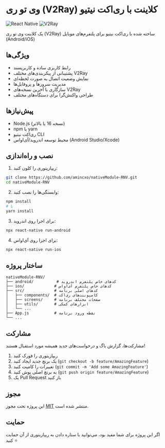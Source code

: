 
# وی تو ری (V2Ray) کلاینت با ری‌اکت نیتیو

![React Native](https://img.shields.io/badge/react_native-%2320232a.svg?style=for-the-badge&logo=react&logoColor=%2361DAFB)
![V2Ray](https://img.shields.io/badge/V2Ray-3A6DAD.svg?style=for-the-badge&logo=v2ray&logoColor=white)

یک کلاینت وی تو ری (V2Ray) ساخته شده با ری‌اکت نیتیو برای پلتفرم‌های موبایل (Android/iOS)

## ویژگی‌ها

- رابط کاربری ساده و کاربرپسند
- پشتیبانی از پیکربندی‌های مختلف V2Ray
- نمایش وضعیت اتصال به صورت لحظه‌ای
- مدیریت سرورها و پروفایل‌ها
- سازگاری با آخرین نسخه‌های V2Ray
- طراحی واکنش‌گرا برای دستگاه‌های مختلف

## پیش‌نیازها

- Node.js (نسخه 16 یا بالاتر)
- npm یا yarn
- ری‌اکت نیتیو CLI
- محیط توسعه اندروید/آی‌اواس (Android Studio/Xcode)

## نصب و راه‌اندازی

1. ریپازیتوری را کلون کنید:
```bash
git clone https://github.com/amincxo/nativeModule-RNV.git
cd nativeModule-RNV
```

2. وابستگی‌ها را نصب کنید:
```bash
npm install
# یا
yarn install
```

3. برای اجرا روی اندروید:
```bash
npx react-native run-android
```

4. برای اجرا روی آی‌اواس:
```bash
npx react-native run-ios
```

## ساختار پروژه

```
nativeModule-RNV/
├── android/          # کدهای خاص پلتفرم اندروید
├── ios/             # کدهای خاص پلتفرم آی‌اواس
├── src/             # کدهای اصلی برنامه
│   ├── components/  # کامپوننت‌های ری‌اکت
│   ├── screens/     # صفحات مختلف برنامه
│   ├── utils/       # ابزارهای کمکی
│   └── ...         
├── App.js           # نقطه ورود برنامه
└── ...
```

## مشارکت

مشارکت‌ها، گزارش باگ و درخواست‌های جدید همیشه مورد استقبال هستند!

1. ریپازیتوری را فورک کنید
2. یک برنچ جدید ایجاد کنید (`git checkout -b feature/AmazingFeature`)
3. تغییرات را کامیت کنید (`git commit -m 'Add some AmazingFeature'`)
4. به برنچ اصلی پوش کنید (`git push origin feature/AmazingFeature`)
5. یک Pull Request باز کنید

## مجوز

این پروژه تحت مجوز [MIT](LICENSE) منتشر شده است.

## حمایت

اگر این پروژه برای شما مفید بود، می‌توانید با ستاره دادن به ریپازیتوری از آن حمایت کنید ⭐
